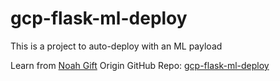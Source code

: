 # gcp-flask-ml-deploy
This is a project to auto-deploy with an ML payload

Learn from [Noah Gift](https://github.com/noahgift)
Origin GitHub Repo: [gcp-flask-ml-deploy](https://github.com/noahgift/gcp-flask-ml-deploy)

